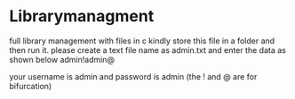 # Librarymanagment
full library management with files in c 
kindly store this file in a folder and then run it.
please create a text file name as admin.txt and enter the data as shown below
admin!admin@ 

your username is admin and password is admin (the ! and @ are for bifurcation)
